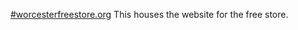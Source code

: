 <a href="www.worcesterfreestore.org">#worcesterfreestore.org</a>
This houses the website for the free store.
